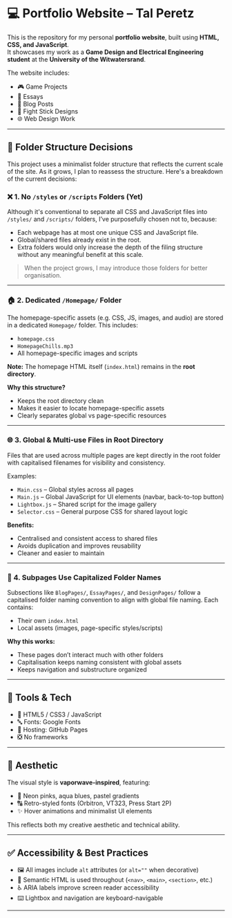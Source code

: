 # 💻 Portfolio Website – Tal Peretz

This is the repository for my personal **portfolio website**, built using **HTML, CSS, and JavaScript**.  
It showcases my work as a **Game Design and Electrical Engineering student** at the **University of the Witwatersrand**.

The website includes:

- 🎮 Game Projects  
- 📝 Essays  
- 📰 Blog Posts  
- 🎨 Fight Stick Designs  
- 🌐 Web Design Work

---

## 📁 Folder Structure Decisions

This project uses a minimalist folder structure that reflects the current scale of the site. As it grows, I plan to reassess the structure. Here's a breakdown of the current decisions:

### ❌ 1. No `/styles` or `/scripts` Folders (Yet)

Although it's conventional to separate all CSS and JavaScript files into `/styles/` and `/scripts/` folders, I’ve purposefully chosen not to, because:

- Each webpage has at most one unique CSS and JavaScript file.
- Global/shared files already exist in the root.
- Extra folders would only increase the depth of the filing structure without any meaningful benefit at this scale.

> When the project grows, I may introduce those folders for better organisation.

---

### 🏠 2. Dedicated `/Homepage/` Folder

The homepage-specific assets (e.g. CSS, JS, images, and audio) are stored in a dedicated `Homepage/` folder. This includes:

- `homepage.css`  
- `HomepageChills.mp3`  
- All homepage-specific images and scripts

**Note:** The homepage HTML itself (`index.html`) remains in the **root directory**.

**Why this structure?**

- Keeps the root directory clean  
- Makes it easier to locate homepage-specific assets  
- Clearly separates global vs page-specific resources

---

### 🌐 3. Global & Multi-use Files in Root Directory

Files that are used across multiple pages are kept directly in the root folder with capitalised filenames for visibility and consistency.

Examples:

- `Main.css` – Global styles across all pages  
- `Main.js` – Global JavaScript for UI elements (navbar, back-to-top button)  
- `Lightbox.js` – Shared script for the image gallery  
- `Selector.css` – General purpose CSS for shared layout logic

**Benefits:**

- Centralised and consistent access to shared files  
- Avoids duplication and improves reusability  
- Cleaner and easier to maintain

---

### 📄 4. Subpages Use Capitalized Folder Names

Subsections like `BlogPages/`, `EssayPages/`, and `DesignPages/` follow a capitalised folder naming convention to align with global file naming. Each contains:

- Their own `index.html`  
- Local assets (images, page-specific styles/scripts)

**Why this works:**

- These pages don’t interact much with other folders  
- Capitalisation keeps naming consistent with global assets  
- Keeps navigation and substructure organized

---

## 🧰 Tools & Tech

- 🧾 HTML5 / CSS3 / JavaScript  
- 🔤 Fonts: Google Fonts  
- 🚀 Hosting: GitHub Pages  
- ❎ No frameworks

---

## 🎨 Aesthetic

The visual style is **vaporwave-inspired**, featuring:

- 🌈 Neon pinks, aqua blues, pastel gradients  
- 🔠 Retro-styled fonts (Orbitron, VT323, Press Start 2P)  
- ✨ Hover animations and minimalist UI elements

This reflects both my creative aesthetic and technical ability.

---

## ✅ Accessibility & Best Practices

- 🖼️ All images include `alt` attributes (or `alt=""` when decorative)  
- 🧱 Semantic HTML is used throughout (`<nav>`, `<main>`, `<section>`, etc.)  
- ♿ ARIA labels improve screen reader accessibility  
- ⌨️ Lightbox and navigation are keyboard-navigable

---
